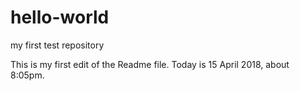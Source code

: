 hello-world
===========

my first test repository

This is my first edit of the Readme file. Today is 15 April 2018, about 8:05pm.
